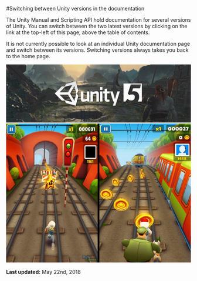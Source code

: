 #Switching between Unity versions in the documentation

The Unity Manual and Scripting API hold documentation for several versions of Unity. You can switch between the two latest versions by clicking on the link at the top-left of this page, above the table of contents.

It is not currently possible to look at an individual Unity documentation page and switch between its versions. Switching versions always takes you back to the home page. 

![abc](DevImages/unitysamplepic.jpg)
![abc](DevImages/TestImage1.jpg)


**Last updated:** May 22nd, 2018

